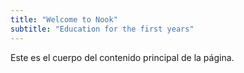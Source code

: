```yaml
---
title: "Welcome to Nook"
subtitle: "Education for the first years"
---
```


Este es el cuerpo del contenido principal de la página.
